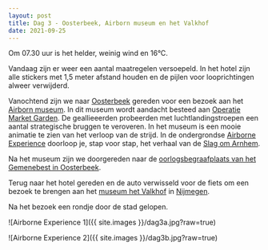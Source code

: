 ```yaml
---
layout: post
title: Dag 3 - Oosterbeek, Airborn museum en het Valkhof
date: 2021-09-25
---
```

Om 07.30 uur is het helder, weinig wind en 16°C.  

Vandaag zijn er weer een aantal maatregelen versoepeld. In het hotel zijn alle stickers met 1,5 meter afstand houden en de pijlen voor looprichtingen alweer verwijderd.  

Vanochtend zijn we naar [Oosterbeek](https://nl.wikipedia.org/wiki/Oosterbeek) gereden voor een bezoek aan het [Airborn museum](https://www.airbornemuseum.nl/). In dit museum wordt aandacht besteed aan [Operatie Market Garden](https://nl.wikipedia.org/wiki/Operatie_Market_Garden). De geallieeerden probeerden met luchtlandingstroepen een aantal strategische bruggen te veroveren. In het museum is een mooie animatie te zien van het verloop van de strijd. In de ondergrondse [Airborne Experience](https://www.airbornemuseum.nl/tentoonstellingen/airborne-experience) doorloop je, stap voor stap, het verhaal van de [Slag om Arnhem](https://nl.wikipedia.org/wiki/Slag_om_Arnhem).  

Na het museum zijn we doorgereden naar de [oorlogsbegraafplaats van het Gemenebest in Oosterbeek](https://www.cwgc.org/visit-us/find-cemeteries-memorials/cemetery-details/2063800/ARNHEM%20OOSTERBEEK%20WAR%20CEMETERY/).  

Terug naar het hotel gereden en de auto verwisseld voor de fiets om een bezoek te brengen aan het [museum het Valkhof](https://www.museumhetvalkhof.nl/) in [Nijmegen](https://nl.wikipedia.org/wiki/Nijmegen).  

Na het bezoek een rondje door de stad gelopen. 

![Airborne Experience 1]({{ site.images }}/dag3a.jpg?raw=true)

![Airborne Experience 2]({{ site.images }}/dag3b.jpg?raw=true)